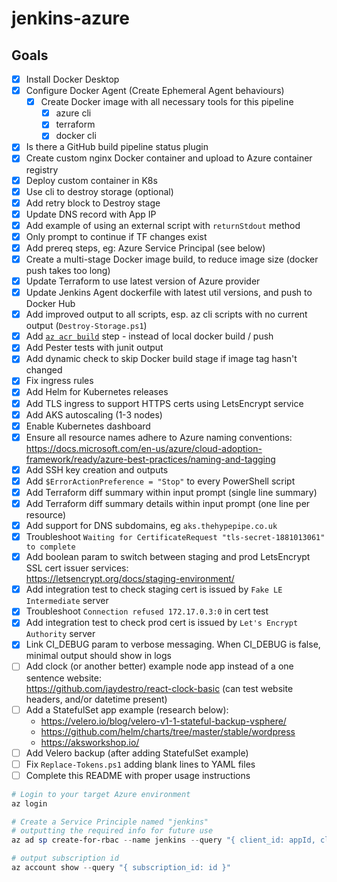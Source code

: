 # jenkins-azure

## Goals

- [x] Install Docker Desktop
- [x] Configure Docker Agent (Create Ephemeral Agent behaviours)
  - [x] Create Docker image with all necessary tools for this pipeline
    - [x] azure cli
    - [x] terraform
    - [x] docker cli
- [x] Is there a GitHub build pipeline status plugin
- [x] Create custom nginx Docker container and upload to Azure container registry
- [x] Deploy custom container in K8s
- [x] Use cli to destroy storage (optional)
- [x] Add retry block to Destroy stage
- [x] Update DNS record with App IP
- [x] Add example of using an external script with `returnStdout` method
- [x] Only prompt to continue if TF changes exist
- [x] Add prereq steps, eg: Azure Service Principal (see below)
- [x] Create a multi-stage Docker image build, to reduce image size (docker push takes too long)
- [x] Update Terraform to use latest version of Azure provider
- [x] Update Jenkins Agent dockerfile with latest util versions, and push to Docker Hub
- [x] Add improved output to all scripts, esp. az cli scripts with no current output (`Destroy-Storage.ps1`)
- [x] Add [`az acr build`](https://docs.microsoft.com/en-us/cli/azure/acr?view=azure-cli-latest#az-acr-build) step - instead of local docker build / push
- [x] Add Pester tests with junit output
- [x] Add dynamic check to skip Docker build stage if image tag hasn't changed
- [x] Fix ingress rules
- [x] Add Helm for Kubernetes releases
- [x] Add TLS ingress to support HTTPS certs using LetsEncrypt service
- [x] Add AKS autoscaling (1-3 nodes)
- [x] Enable Kubernetes dashboard
- [x] Ensure all resource names adhere to Azure naming conventions:  
  https://docs.microsoft.com/en-us/azure/cloud-adoption-framework/ready/azure-best-practices/naming-and-tagging
- [x] Add SSH key creation and outputs
- [x] Add `$ErrorActionPreference = "Stop"` to every PowerShell script
- [x] Add Terraform diff summary within input prompt (single line summary)
- [x] Add Terraform diff summary details within input prompt (one line per resource)
- [x] Add support for DNS subdomains, eg `aks.thehypepipe.co.uk`
- [x] Troubleshoot `Waiting for CertificateRequest "tls-secret-1881013061" to complete`
- [x] Add boolean param to switch between staging and prod LetsEncrypt SSL cert issuer services:  
  https://letsencrypt.org/docs/staging-environment/
- [x] Add integration test to check staging cert is issued by `Fake LE Intermediate` server
- [x] Troubleshoot `Connection refused 172.17.0.3:0` in cert test
- [x] Add integration test to check prod cert is issued by `Let's Encrypt Authority` server
- [x] Link CI_DEBUG param to verbose messaging. When CI_DEBUG is false, minimal output should show in logs
- [ ] Add clock (or another better) example node app instead of a one sentence website:  
  https://github.com/jaydestro/react-clock-basic (can test website headers, and/or datetime present)
- [ ] Add a StatefulSet app example (research below):  
  - https://velero.io/blog/velero-v1-1-stateful-backup-vsphere/
  - https://github.com/helm/charts/tree/master/stable/wordpress
  - https://aksworkshop.io/
- [ ] Add Velero backup (after adding StatefulSet example)
- [ ] Fix `Replace-Tokens.ps1` adding blank lines to YAML files
- [ ] Complete this README with proper usage instructions

```powershell
# Login to your target Azure environment
az login

# Create a Service Principle named "jenkins"
# outputting the required info for future use
az ad sp create-for-rbac --name jenkins --query "{ client_id: appId, client_secret: password, tenant_id: tenant }"

# output subscription id
az account show --query "{ subscription_id: id }"
```
